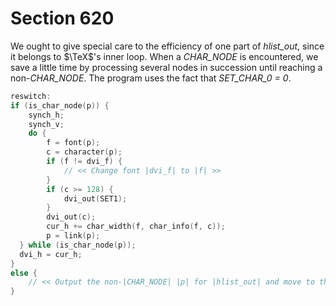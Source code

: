 # Section 620

We ought to give special care to the efficiency of one part of *hlist_out*, since it belongs to $\TeX$'s inner loop.
When a *CHAR_NODE* is encountered, we save a little time by processing several nodes in succession until reaching a non-*CHAR_NODE*.
The program uses the fact that *SET_CHAR_0 = 0*.

```c << Output node |p| for |hlist_out| and move to the next node, maintaining the condition |cur_v = base_line| >>=
reswitch:
if (is_char_node(p)) {
    synch_h;
    synch_v;
    do {
        f = font(p);
        c = character(p);
        if (f != dvi_f) {
            // << Change font |dvi_f| to |f| >>
        }
        if (c >= 128) {
            dvi_out(SET1);
        }
        dvi_out(c);
        cur_h += char_width(f, char_info(f, c));
        p = link(p);
  } while (is_char_node(p));
  dvi_h = cur_h;
}
else {
    // << Output the non-|CHAR_NODE| |p| for |hlist_out| and move to the next node >>
}
```

